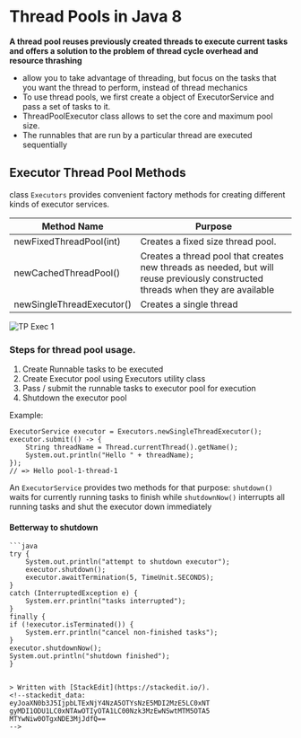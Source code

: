 # Thread Pools in Java 8

**A thread pool reuses previously created threads to execute current tasks and offers a solution to the problem of thread cycle overhead and resource thrashing**

* allow you to take advantage of threading, but focus on the tasks that you want the thread to perform, instead of thread mechanics
* To use thread pools, we first create a object of ExecutorService and pass a set of tasks to it. 
* ThreadPoolExecutor class allows to set the core and maximum pool size.
* The runnables that are run by a particular thread are executed sequentially

## Executor Thread Pool Methods
class `Executors` provides convenient factory methods for creating different kinds of executor services.

| Method Name | Purpose | 
|--|--|
| newFixedThreadPool(int)	| Creates a fixed size thread pool.	|	
| newCachedThreadPool() | Creates a thread pool that creates new                                   threads as needed, but will reuse previously                                   constructed threads when they are available|
| newSingleThreadExecutor() | Creates a single thread | 

![TP Exec 1](http://cdncontribute.geeksforgeeks.org/wp-content/uploads/tprun1.jpg)

### Steps for thread pool usage.
1. Create Runnable tasks to be executed
2. Create Executor pool using Executors utility class
3. Pass / submit the runnable tasks to executor pool for execution
4. Shutdown the executor pool

Example:
    
    ExecutorService executor = Executors.newSingleThreadExecutor();
    executor.submit(() -> {
	    String threadName = Thread.currentThread().getName();
	    System.out.println("Hello " + threadName);
    });
    // => Hello pool-1-thread-1
    

An `ExecutorService` provides two methods for that purpose: `shutdown()` waits for currently running tasks to finish while `shutdownNow()` interrupts all running tasks and shut the executor down immediately

#### Betterway to shutdown

    ```java
    try {
	    System.out.println("attempt to shutdown executor");
	    executor.shutdown();
	    executor.awaitTermination(5, TimeUnit.SECONDS);
    }
    catch (InterruptedException e) {
	    System.err.println("tasks interrupted");
    }
    finally {
    if (!executor.isTerminated()) {
        System.err.println("cancel non-finished tasks");
    }
    executor.shutdownNow();
    System.out.println("shutdown finished");
    }
```

> Written with [StackEdit](https://stackedit.io/).
<!--stackedit_data:
eyJoaXN0b3J5IjpbLTExNjY4NzA5OTYsNzE5MDI2MzE5LC0xNT
gyMDI1ODU1LC0xNTAwOTIyOTA1LC00Nzk3MzEwNSwtMTM5OTA5
MTYwNiw0OTgxNDE3MjJdfQ==
-->
